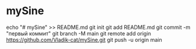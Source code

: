 # mySine
echo "# mySine" >> README.md
git init
git add README.md
git commit -m "первый коммит"
git branch -M main
git remote add origin https://github.com/Vladik-cat/mySine.git
git push -u origin main
